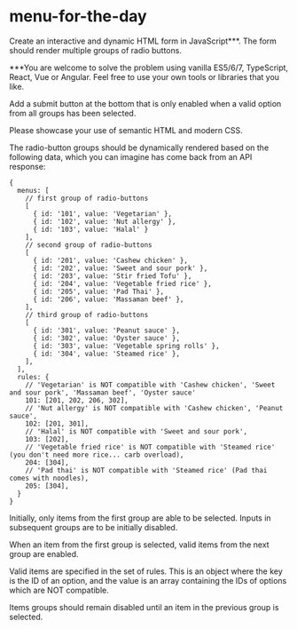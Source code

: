 # menu-for-the-day

Create an interactive and dynamic HTML form in JavaScript***. The form should render multiple groups of radio buttons.

***You are welcome to solve the problem using vanilla ES5/6/7, TypeScript, React, Vue or Angular. Feel free to use your own tools or libraries that you like.

Add a submit button at the bottom that is only enabled when a valid option from all groups has been selected.

Please showcase your use of semantic HTML and modern CSS.

The radio-button groups should be dynamically rendered based on the following data, which you can imagine has come back from an API response:

```
{
  menus: [
    // first group of radio-buttons
    [
      { id: '101', value: 'Vegetarian' },
      { id: '102', value: 'Nut allergy' },
      { id: '103', value: 'Halal' }
    ],
    // second group of radio-buttons
    [
      { id: '201', value: 'Cashew chicken' },
      { id: '202', value: 'Sweet and sour pork' },
      { id: '203', value: 'Stir fried Tofu' },
      { id: '204', value: 'Vegetable fried rice' },
      { id: '205', value: 'Pad Thai' },
      { id: '206', value: 'Massaman beef' },
    ],
    // third group of radio-buttons
    [
      { id: '301', value: 'Peanut sauce' },
      { id: '302', value: 'Oyster sauce' },
      { id: '303', value: 'Vegetable spring rolls' },
      { id: '304', value: 'Steamed rice' },
    ],
  ],
  rules: {
    // 'Vegetarian' is NOT compatible with 'Cashew chicken', 'Sweet and sour pork', 'Massaman beef', 'Oyster sauce'
    101: [201, 202, 206, 302], 
    // 'Nut allergy' is NOT compatible with 'Cashew chicken', 'Peanut sauce',
    102: [201, 301], 
    // 'Halal' is NOT compatible with 'Sweet and sour pork',
    103: [202], 
    // 'Vegetable fried rice' is NOT compatible with 'Steamed rice' (you don't need more rice... carb overload),
    204: [304],
    // 'Pad thai' is NOT compatible with 'Steamed rice' (Pad thai comes with noodles),
    205: [304],
  }
}
```
Initially, only items from the first group are able to be selected. Inputs in subsequent groups are to be initially disabled.

When an item from the first group is selected, valid items from the next group are enabled.

Valid items are specified in the set of rules. This is an object where the key is the ID of an option, and the value is an array containing the IDs of options which are NOT compatible.

Items groups should remain disabled until an item in the previous group is selected.
